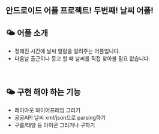   
<h2> 안드로이드 어플 프로젝트! 두번째! 날씨 어플!</h2>   
   
## 🌤 어플 소개
- 정해진 시간에 날씨 알람을 알려주는 어플입니다.<br>
- 다음날 출근이나 등교 할 때 날씨를 직접 찾아볼 필요 없습니다. 
<br><br><br>
## 🌤 구현 해야 하는 기능
- 레이아웃 와이어프레임 그리기
- 공공API 날씨 xml/json으로 parsing하기
- 구름/태양 등 아이콘 그리거나 구하기
   

